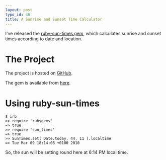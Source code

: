 ```yaml
--- 
layout: post
typo_id: 46
title: A Sunrise and Sunset Time Calculator
---
```

I've released the [ruby-sun-times gem](http://rubygems.org/gems/ruby-sun-times), which calculates sunrise and sunset times according to date and location.

<!--more-->

# The Project

The project is hosted on [GitHub](http://github.com/joeyates/ruby-sun-times).

The gem is available from [here](http://rubygems.org/gems/ruby-sun-times).

# Using ruby-sun-times

    $ irb
    >> require 'rubygems'
    => true
    >> require 'sun_times'
    => true
    >> SunTimes.set( Date.today, 44, 11 ).localtime
    => Tue Mar 09 18:14:08 +0100 2010

So, the sun will be setting round here at 6:14 PM local time.
